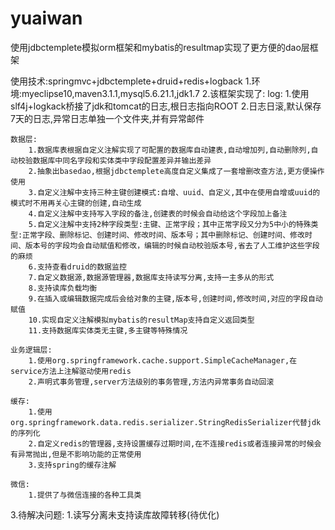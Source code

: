 # yuaiwan
使用jdbctemplete模拟orm框架和mybatis的resultmap实现了更方便的dao层框架

使用技术:springmvc+jdbctemplete+druid+redis+logback
1.环境:myeclipse10,maven3.1.1,mysql5.6.21.1,jdk1.7
2.该框架实现了:
	log:
		1.使用slf4j+logkack桥接了jdk和tomcat的日志,根日志指向ROOT
		2.日志日滚,默认保存7天的日志,异常日志单独一个文件夹,并有异常邮件
		
	数据层:
		1.数据库表根据自定义注解实现了可配置的数据库自动建表,自动增加列,自动删除列,自动校验数据库中同名字段和实体类中字段配置差异并输出差异
		2.抽象出basedao,根据jdbctemplete高度自定义集成了一套增删改查方法,更方便操作使用
		3.自定义注解中支持三种主键创建模式:自增、uuid、自定义,其中在使用自增或uuid的模式时不用再关心主键的创建,自动生成
		4.自定义注解中支持写入字段的备注,创建表的时候会自动给这个字段加上备注
		5.自定义注解中支持2种字段类型:主键、正常字段；其中正常字段又分为5中小的特殊类型:正常字段、删除标记、创建时间、修改时间、版本号；其中删除标记、创建时间、修改时间、版本号的字段均会自动赋值和修改，编辑的时候自动校验版本号,省去了人工维护这些字段的麻烦
		6.支持查看druid的数据监控
		7.自定义数据源,数据源管理器,数据库支持读写分离,支持一主多从的形式
		8.支持读库负载均衡
		9.在插入或编辑数据完成后会给对象的主键,版本号,创建时间,修改时间,对应的字段自动赋值
		10.实现自定义注解模拟mybatis的resultMap支持自定义返回类型
		11.支持数据库实体类无主键,多主键等特殊情况
		
	业务逻辑层:
		1.使用org.springframework.cache.support.SimpleCacheManager,在service方法上注解驱动使用redis
		2.声明式事务管理,server方法级别的事务管理,方法内异常事务自动回滚

	缓存:
		1.使用org.springframework.data.redis.serializer.StringRedisSerializer代替jdk的序列化
		2.自定义redis的管理器,支持设置缓存过期时间,在不连接redis或者连接异常的时候会有异常抛出,但是不影响功能的正常使用
		3.支持spring的缓存注解
	
	微信:
		1.提供了与微信连接的各种工具类

3.待解决问题:
	1.读写分离未支持读库故障转移(待优化)
	

